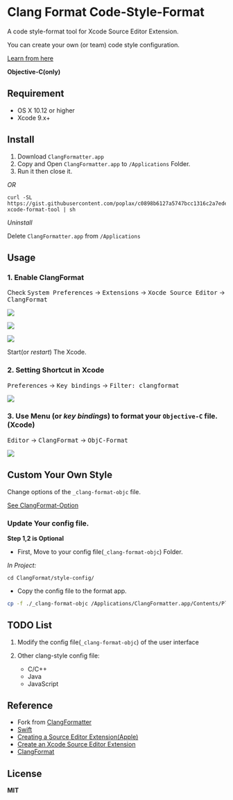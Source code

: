 Clang Format Code-Style-Format
===================================================

A code style-format tool for Xcode Source Editor Extension. 

You can create your own (or team) code style configuration.

[Learn from here][2]

**Objective-C(only)**


Requirement
-----------

- OS X 10.12 or higher
- Xcode 9.x+


Install
-------

1. Download `ClangFormatter.app`
2. Copy and Open `ClangFormatter.app` to `/Applications` Folder.
3. Run it then close it.

*OR*

```shell
curl -SL https://gist.githubusercontent.com/poplax/c0898b6127a5747bcc1316c2a7ede58e/raw/59339589cae4eacf590fc1ca8dc2cb8bafc330c8/Install-xcode-format-tool | sh
```

*Uninstall*

Delete `ClangFormatter.app` from `/Applications`


Usage
-----

### 1. Enable ClangFormat
Check <kbd>System Preferences</kbd> -> <kbd>Extensions</kbd> -> <kbd>Xocde Source Editor</kbd> -> <kbd>ClangFormat</kbd>


![](Doc/Resource/190805.png)

![](Doc/Resource/190856.png)

![](Doc/Resource/191355.png)

Start(or _restart_) The Xcode.


### 2. Setting Shortcut in Xcode 
<kbd>Preferences</kbd> -> <kbd>Key bindings</kbd> -> <kbd>Filter: clangformat</kbd>

![](Doc/Resource/192650.png)

### 3. Use Menu (or _key bindings_) to format your `Objective-C` file. (Xcode)

<kbd>Editor</kbd> -> <kbd>ClangFormat</kbd> -> <kbd>ObjC-Format</kbd>

![](Doc/Resource/193025.png)


Custom Your Own Style
---------------------

Change options of the `_clang-format-objc` file.

[See ClangFormat-Option][2]

### Update Your config file.


__Step 1,2 is Optional__

+ First, Move to your config file(`_clang-format-objc`) Folder.

_In Project:_

`cd ClangFormat/style-config/`
    
+ Copy the config file to the format app.

```bash
cp -f ./_clang-format-objc /Applications/ClangFormatter.app/Contents/PlugIns/ClangFormat.appex/Contents/Resources/_clang-format-objc
```


TODO List
---------

1. Modify the config file(`_clang-format-objc`) of the user interface

2. Other clang-style config file:
    - C/C++
    - Java
    - JavaScript

Reference
---------

- Fork from [ClangFormatter](https://github.com/BalestraPatrick/ClangFormatter)
- [Swift](https://swift.org/documentation/)
- [Creating a Source Editor Extension(Apple)](https://developer.apple.com/documentation/xcodekit/creating_a_source_editor_extension)
- [Create an Xcode Source Editor Extension](https://code.tutsplus.com/tutorials/how-to-create-an-xcode-source-editor-extension--cms-26772)
- [ClangFormat][1]

License
-------

__MIT__

[1]:https://clang.llvm.org/docs/ClangFormat.html
[2]:https://clang.llvm.org/docs/ClangFormatStyleOptions.html
[3]:https://github.com/poplax/ClangFormatter/releases/download/v1.0.0/lastest-version.zip
